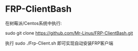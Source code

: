 # FRP-ClientBash

在树莓派/Centos系统中执行:

sudo git clone https://github.com/Mr-Linus/FRP-ClientBash.git

执行
sudo ./Frp-Client.sh 即可实现自动安装FRP客户端
